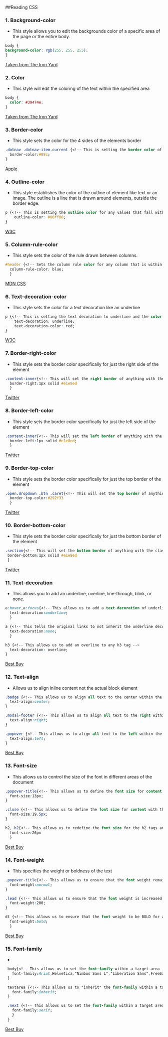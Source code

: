 ##Reading CSS



### 1. Background-color
 * This style allows you to edit the backgrounds
  color of a specific area of the page or the entire body.

```css
body {
background-color: rgb(255, 255, 255);
}
```
[Taken from The Iron Yard](http://theironyard.com/academy/)

### 2. Color
 * This style will edit the coloring of the text within the specified area

```css
body {
  color: #39474e;
}
```
[Taken from The Iron Yard](http://theironyard.com/academy/)

### 3. Border-color
 * This style sets the color for the 4 sides of the elements border

```css
.dotnav .dotnav-item.current {<!-- This is setting the border color of elements in the classes dotnav or dotnav-item.current -->
  border-color:#08c;
}
```
[Apple](http://images.apple.com/v/home/bg/styles/home.built.css)

### 4. Outline-color
 * This style establishes the color of the outline of element like text or an image. The outline is a line that is drawn around elements, outside the border edge.

```css
p {<!-- This is setting the outline color for any values that fall within a p tag on the page -->
    outline-color: #00ff00;
}
```
[W3C](http://www.w3schools.com/cssref/tryit.asp?filename=trycss_outline-color)

### 5. Column-rule-color
 * This style sets the color of the rule drawn between columns.

```css
#header {<!-- Sets the column rule color for any column that is within the id of header -->
  column-rule-color: blue;
  }
```
[MDN CSS](https://developer.mozilla.org/en-US/docs/Web/CSS/column-rule-color)

### 6. Text-decoration-color
 * This style sets the color for a text decoration like an underline

```css
p {<!-- This is setting the text decoration to underline and the color of that underline for any values that fall within a p tag on the page -->
    text-decoration: underline;
    text-decoration-color: red;
}
```
[W3C](http://www.w3schools.com/cssref/css3_pr_text-decoration-color.asp)

### 7. Border-right-color
 * This style sets the border color specifically for just the right side of the element

```css
.content-inner{<!-- This will set the right border of anything with the class .content-inner to the established color, with a thickness of 1 pixel and it will be solid all the way around. -->
  border-right:1px solid #e1e8ed
  }
```
[Twitter](https://abs.twimg.com/a/1413573160/css/t1/twitter_core.bundle.css)
### 8. Border-left-color
 * This style sets the border color specifically for just the left side of the element

```css
.content-inner{<!-- This will set the left border of anything with the class .content-inner to the established color, with a thickness of 1 pixel and it will be solid all the way around. -->
  border-left:1px solid #e1e8ed;
  }
```
[Twitter](https://abs.twimg.com/a/1413573160/css/t1/twitter_core.bundle.css)
### 9. Border-top-color
 * This style sets the border color specifically for just the top border of the element

```css
.open.dropdown .btn .caret{<!-- This will set the top border of anything with the class .open.dropdown, .btn, or .caret, to the established color, with a thickness of 1 pixel and it will be solid all the way around. -->
  border-top-color:#292f33
  }
```
[Twitter](https://abs.twimg.com/a/1413573160/css/t1/twitter_core.bundle.css)
### 10. Border-bottom-color
 * This style sets the border color specifically for just the bottom border of the element

 ```css
.section{<!-- This will set the bottom border of anything with the class .section to the established color, with a thickness of 1 pixel and it will be solid all the way around. -->
  border-bottom:1px solid #e1e8ed
  }
 ```
 [Twitter](https://abs.twimg.com/a/1413573160/css/t1/twitter_core.bundle.css)
### 11. Text-decoration
 * This allows you to add an underline, overline, line-through, blink, or none.

```css
a:hover,a:focus{<!-- This allows us to add a text-decoration of underline to any <a> link while the mouse is "hovering" or "focusing" -->
  text-decoration:underline;
  }

a {<!-- This tells the original links to not inherit the underline decoration from the hover/focus link properties -->
  text-decoration:none;
  }

h3 {<!-- This allows us to add an overline to any h3 tag -->
  text-decoration: overline;
}
```
[Best Buy](http://www.bestbuy.com/)
### 12. Text-align
 * Allows us to align inline content not the actual block element

```css
.badge {<!-- This allows us to align all text to the center within the class of badge -->
  text-align:center;
}

.modal-footer {<!-- This allows us to align all text to the right within the .modal-footer class -->
  text-align:right;
}

.popover {<!-- This allows us to align all text to the left within the .popover class -->
  text-align:left;
}
```
[Best Buy](http://www.bestbuy.com/)
### 13. Font-size
 * This allows us to control the size of the font in different areas of the document

```css
.popover-title{<!-- This allows us to define the font size for content with the class popover title to 13 pixels -->
  font-size:13px;
}

.close {<!-- This allows us to define the font size for content with the class close to 19.5 pixels -->
  font-size:19.5px;
}

h2,.h2{<!-- This allows us to redefine the font size for the h2 tags and anything with the class h2 -->
  font-size:26px
  }
```
[Best Buy](http://www.bestbuy.com/)

### 14. Font-weight
 * This specifies the weight or boldness of the text

```css
.popover-title{<!-- This allows us to ensure that the font weight remains unchanged for anything in the class popover title -->
  font-weight:normal;
}

.lead {<!-- This allows us to ensure that the font weight is increased to 200 for anything in the class lead -->
  font-weight:200;
}

dt {<!-- This allows us to ensure that the font weight to be BOLD for anything in a <dt> tag -->
  font-weight:bold;
  }
```
[Best Buy](http://www.bestbuy.com/)
### 15. Font-family
 *

```css
 body{<!-- This allows us to set the font-family within a target area -->
   font-family:Arial,Helvetica,"Nimbus Sans L","Liberation Sans",FreeSans,sans-serif;
 }

 textarea {<!-- This allows us to "inherit" the font-family within a target area from the closest font family -->
   font-family:inherit;
 }

 .next {<!-- This allows us to set the font-family within a target area -->
   font-family:serif;
   }
 }
```
[Best Buy](http://www.bestbuy.com/)
